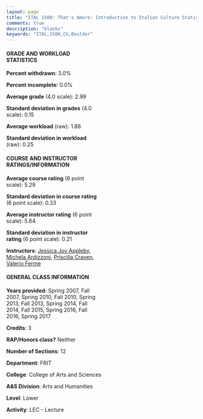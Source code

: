 ```yaml
---
layout: page
title: "ITAL 1500: That's Amore: Introduction to Italian Culture Statistics"
comments: true
description: "blanks"
keywords: "ITAL,1500,CU,Boulder"
---
```

<head>
<script src="https://ajax.googleapis.com/ajax/libs/jquery/2.1.3/jquery.min.js"></script>
<script src="https://dl.dropboxusercontent.com/s/pc42nxpaw1ea4o9/highcharts.js?dl=0"></script>
<!-- <script src="../assets/js/highcharts.js"></script> -->
<style type="text/css">@font-face {
	font-family: "Bebas Neue";
	src: url(https://www.filehosting.org/file/details/544349/BebasNeue Regular.otf) format("opentype");
	}
	h1.Bebas { 
		font-family: "Bebas Neue", Verdana, Tahoma;
	}
</style>
</head>
<body>
	<div id="container" style="float: right; width: 45%; height: 88%; margin-left: 2.5%; margin-right: 2.5%;"></div>
	<script language="JavaScript">
		$(document).ready(function() {
		var chart = {type: 'column'};
		var title = {text: 'Grade Distribution'};
		var xAxis = {categories: ['A','B','C','D','F'],crosshair: true};
		var yAxis = {min: 0,title: {text: 'Percentage'}};
		var tooltip = {headerFormat: '<center><b><span style="font-size:20px">{point.key}</span></b></center>',
		               pointFormat: '<td style="padding:0"><b>{point.y:.1f}%</b></td>',
		               footerFormat: '</table>',shared: true,useHTML: true};
		var plotOptions = {column: {pointPadding: 0.0,borderWidth: 0}};  
		var credits = {enabled: false};var series= [{name: 'Percent',data: [28.27,50.68,17.25,2.44,1.22,]}];
		var json = {};
		json.chart = chart;
		json.title = title;
		json.tooltip = tooltip;
		json.xAxis = xAxis;
		json.yAxis = yAxis;  
		json.series = series;
		json.plotOptions = plotOptions;  
		json.credits = credits;
		$('#container').highcharts(json);
	});
	</script>
</body>
			   
#### GRADE AND WORKLOAD STATISTICS

**Percent withdrawn**: 3.0%

**Percent incomplete**: 0.0%

**Average grade** (4.0 scale): 2.99

**Standard deviation in grades** (4.0 scale): 0.15

**Average workload** (raw): 1.88

**Standard deviation in workload** (raw): 0.25

#### COURSE AND INSTRUCTOR RATINGS/INFORMATION

**Average course rating** (6 point scale): 5.29

**Standard deviation in course rating** (6 point scale): 0.33

**Average instructor rating** (6 point scale): 5.64

**Standard deviation in instructor rating** (6 point scale): 0.21

**Instructors**: <a href='../../instructors/Jessica_Joy_Appleby'>Jessica Joy Appleby</a>, <a href='../../instructors/Michela_Ardizzoni'>Michela Ardizzoni</a>, <a href='../../instructors/Priscilla_Craven'>Priscilla Craven</a>, <a href='../../instructors/Valerio_Ferme'>Valerio Ferme</a>

#### GENERAL CLASS INFORMATION

**Years provided**: Spring 2007, Fall 2007, Spring 2010, Fall 2010, Spring 2013, Fall 2013, Spring 2014, Fall 2014, Fall 2015, Spring 2016, Fall 2016, Spring 2017

**Credits**: 3

**RAP/Honors class?** Neither

**Number of Sections**: 12

**Department**: FRIT

**College**: College of Arts and Sciences

**A&S Division**: Arts and Humanities

**Level**: Lower

**Activity**: LEC - Lecture
